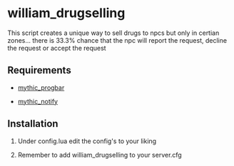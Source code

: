 # william_drugselling

This script creates a unique way to sell drugs to npcs but only in certian zones... there is 33.3% chance that the npc will report the request, decline the request or accept the request

## Requirements

- [mythic_progbar](https://github.com/mythicrp/mythic_progbar)

- [mythic_notify](https://github.com/mythicrp/mythic_notify)


## Installation

1. Under config.lua edit the config's to your liking

2. Remember to add william_drugselling to your server.cfg
